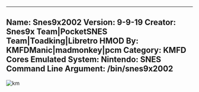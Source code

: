-----------------------
Name: Snes9x2002
Version: 9-9-19
Creator: Snes9x Team|PocketSNES Team|Toadking|Libretro
HMOD By: KMFDManic|madmonkey|pcm
Category: KMFD Cores
Emulated System: Nintendo: SNES
Command Line Argument: /bin/snes9x2002
-----------------------
![km](https://i.imgur.com/yzscPcp.png)
